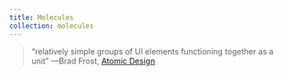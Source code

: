 ```yaml
---
title: Molecules
collection: molecules
---
```


> “relatively simple groups of UI elements functioning together as a unit”
> —Brad Frost, [Atomic Design](http://atomicdesign.bradfrost.com/chapter-2/#molecules)

